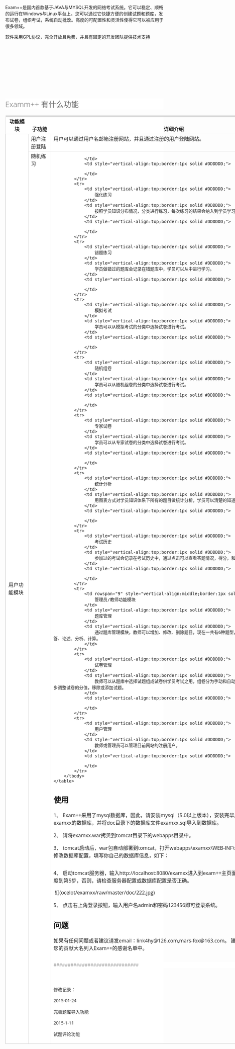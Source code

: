 <span style="font-size:14px;">Exam++是国内首款基于JAVA与MYSQL开发的网络考试系统。它可以稳定、顺畅的运行在Windows与Linux平台上。您可以通过它快捷方便的创建试题和题库，发布试卷，组织考试，系统自动批改。高度的可配置性和灵活性使得它可以被应用于很多领域。</span> 
</p>
<p>
	<span style="font-size:14px;">软件采用GPL协议，完全开放且免费，并且有固定的开发团队提供技术支持</span> 
</p>
<p>
	<br />
</p>
<p>
	<img src="http://static.oschina.net/uploads/space/2015/0112/103947_v1r5_135389.png" alt="" /> 
</p>
<p>
	<br />
</p>
<p>
	<br />
</p>
<p>
	<img src="http://static.oschina.net/uploads/space/2015/0112/104147_knZd_135389.jpg" alt="" /> 
</p>
<p>
	<br />
</p>
<h2 style="font-family:微软雅黑, 宋体, 'Open Sans', sans-serif;color:#666666;font-size:24px;font-weight:300 !important;background-color:#FFFFFF;">
	Examm++ 有什么功能
</h2>
<div class="select-test-content" style="color:#666666;font-family:微软雅黑, 宋体, 'Open Sans', sans-serif;font-size:14px;background-color:#FFFFFF;">
	<table style="width:930px;border:1px solid #DDDDDD;background-color:transparent;">
		<tbody>
			<tr>
				<th style="vertical-align:bottom;">
					功能模块
				</th>
				<th style="vertical-align:bottom;">
					子功能
				</th>
				<th style="vertical-align:bottom;">
					详细介绍
				</th>
			</tr>
		</tbody>
		<tbody>
			<tr>
				<td rowspan="9" style="vertical-align:middle;border:1px solid #DDDDDD;">
					用户功能模块
				</td>
				<td style="vertical-align:top;border:1px solid #DDDDDD;">
					用户注册登陆
				</td>
				<td style="vertical-align:top;border:1px solid #DDDDDD;">
					用户可以通过用户名邮箱注册网站，并且通过注册的用户登陆网站。
				</td>
			</tr>
			<tr>
				<td style="vertical-align:top;border:1px solid #DDDDDD;">
					随机练习
				</td>
				<td style="vertical-align:top;border:1px solid #DDDDDD;">
					
				</td>
				<td style="vertical-align:top;border:1px solid #DDDDDD;">

				</td>
			</tr>
			<tr>
				<td style="vertical-align:top;border:1px solid #DDDDDD;">
					强化练习
				</td>
				<td style="vertical-align:top;border:1px solid #DDDDDD;">
					按照学员知识分布情况，分类进行练习，每次练习的结果会纳入到学员学习进度中。
				</td>
				<td style="vertical-align:top;border:1px solid #DDDDDD;">
					
				</td>
			</tr>
			<tr>
				<td style="vertical-align:top;border:1px solid #DDDDDD;">
					错题练习
				</td>
				<td style="vertical-align:top;border:1px solid #DDDDDD;">
					学员做错过的题库会记录在错题库中，学员可以从中进行学习。
				</td>
				<td style="vertical-align:top;border:1px solid #DDDDDD;">
					
				</td>
			</tr>
			<tr>
				<td style="vertical-align:top;border:1px solid #DDDDDD;">
					模拟考试
				</td>
				<td style="vertical-align:top;border:1px solid #DDDDDD;">
					学员可以从模拟考试的分类中选择试卷进行考试。
				</td>
				<td style="vertical-align:top;border:1px solid #DDDDDD;">
					
				</td>
			</tr>
			<tr>
				<td style="vertical-align:top;border:1px solid #DDDDDD;">
					随机组卷
				</td>
				<td style="vertical-align:top;border:1px solid #DDDDDD;">
					学员可以从随机组卷的分类中选择试卷进行考试。
				</td>
				<td style="vertical-align:top;border:1px solid #DDDDDD;">
					
				</td>
			</tr>
			<tr>
				<td style="vertical-align:top;border:1px solid #DDDDDD;">
					专家试卷
				</td>
				<td style="vertical-align:top;border:1px solid #DDDDDD;">
					学员可以从专家试卷的分类中选择试卷进行考试。
				</td>
				<td style="vertical-align:top;border:1px solid #DDDDDD;">
					
				</td>
			</tr>
			<tr>
				<td style="vertical-align:top;border:1px solid #DDDDDD;">
					统计分析
				</td>
				<td style="vertical-align:top;border:1px solid #DDDDDD;">
					用图表方式对学员知识体系下所有的题目做统计分析，学员可以清楚的知道自己的知识点掌握情况。
				</td>
				<td style="vertical-align:top;border:1px solid #DDDDDD;">
					
				</td>
			</tr>
			<tr>
				<td style="vertical-align:top;border:1px solid #DDDDDD;">
					考试历史
				</td>
				<td style="vertical-align:top;border:1px solid #DDDDDD;">
					参加过的考试会记录在考试历史中，通过点击可以查看答题情况，得分，和错题解答。
				</td>
				<td style="vertical-align:top;border:1px solid #DDDDDD;">
					
				</td>
			</tr>
			<tr>
				<td rowspan="9" style="vertical-align:middle;border:1px solid #DDDDDD;">
					管理员/教师功能模块
				</td>
				<td style="vertical-align:top;border:1px solid #DDDDDD;">
					题库管理
				</td>
				<td style="vertical-align:top;border:1px solid #DDDDDD;">
					通过题库管理模块，教师可以增加、修改、删除题目，现在一共有6种题型，包括单选、多选、判断、简答、论述、分析、计算。
				</td>
			</tr>
			<tr>
				<td style="vertical-align:top;border:1px solid #DDDDDD;">
					试卷管理
				</td>
				<td style="vertical-align:top;border:1px solid #DDDDDD;">
					教师可以从题库中选择试题组成试卷供学员考试之用，组卷分为手动和自动两种。组卷完毕后还可以进一步调整试卷的分值，移除或添加试题。
				</td>
				<td style="vertical-align:top;border:1px solid #DDDDDD;">
					
				</td>
			</tr>
			<tr>
				<td style="vertical-align:top;border:1px solid #DDDDDD;">
					用户管理
				</td>
				<td style="vertical-align:top;border:1px solid #DDDDDD;">
					教师或管理员可以管理目前网站的注册用户。
				</td>
				<td style="vertical-align:top;border:1px solid #DDDDDD;">
					
				</td>
			</tr>
		</tbody>
	</table>
</div>

<h2 id="document-h">使用</h2>
<p>
	1、	Exam++采用了mysql数据库，因此，请安装mysql（5.0以上版本），安装完毕后，请创建一个名为examxx的数据库，并将doc目录下的数据库文件examxx.sql导入到数据库。
</p>
<p>
	2、	请将examxx.war拷贝到tomcat目录下的webapps目录中。
</p>
<p>
	3、	tomcat启动后，war包自动部署到tomcat，打开webapps\examxx\WEB-INF\spring\root-context.xml修改数据库配置，填写你自己的数据库信息，如下：
</p>
	<img src="ocelot/examxx/raw/master/doc/111.png" alt="" />
<p>
	4、	启动tomcat服务器，输入http://localhost:8080/examxx进入到exam++主页面。如果能正常打开，则进度到第5步，否则，请检查服务器配置或数据库配置是否正确。
</p>
	<img src="ocelot/examxx/raw/master/doc/222.jpg" alt="" />
![](ocelot/examxx/raw/master/doc/222.jpg)
<p>
	5、	点击右上角登录按钮，输入用户名admin和密码123456即可登录系统。
</p>
<h2 id="document-h">问题</h2>
<p>
	如果有任何问题或者建议请发email：link4hy@126.com,mars-fox@163.com。 建议与问题一经采纳即会将您的贡献大名列入Exam++的感谢名单中。
</p>						
<h2 style="font-family:微软雅黑, 宋体, 'Open Sans', sans-serif;color:#666666;font-size:24px;font-weight:300 !important;background-color:#FFFFFF;">
	<span style="font-size:14px;">##############################</span> 
</h2>
<p>
	<br />
</p>
<p>
	<span style="font-size:14px;">修改记录：</span> 
</p>
<p>
	<span style="font-size:14px;">2015-01-24</span> 
</p>
<p>
	<span style="font-size:14px;">完善题库导入功能</span> 
</p>
<p>
	<span style="font-size:14px;">2015-1-11</span> 
</p>
<p>
	<span style="font-size:14px;">试题评论功能</span> 
</p>